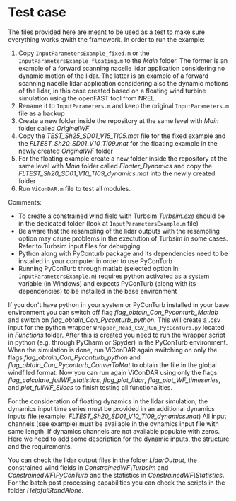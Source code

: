 # Test case 

The files provided here are meant to be used as a test to make sure everything works qwith the framework. In order to run the example:

1. Copy `InputParametersExample_fixed.m` or the `InputParametersExample_floating.m` to the *Main* folder. The former is an example of a forward scanning nacelle lidar application considering no dynamic motion of the lidar. The latter is an example of a forward scanning nacelle lidar application considering also the dynamic motions of the lidar, in this case created based on a floating wind turbine simulation using the openFAST tool from NREL. 
2. Rename it to `InputParameters.m` and keep the original `InputParameters.m` file as a backup
3. Create a new folder inside the repository at the same level with *Main* folder called *OriginalWF*
4. Copy the *TEST_Sh25_SD01_V15_TI05.mat* file for the fixed example and the *FLTEST_Sh20_SD01_V10_TI09.mat* for the floating example in the newly created *OriginalWF* folder
5. For the floating example create a new folder inside the repository at the same level with *Main* folder called *Floater_Dynamics* and copy the *FLTEST_Sh20_SD01_V10_TI09_dynamics.mat* into the newly created folder
6. Run `ViConDAR.m` file to test all modules.

Comments:
- To create a constrained wind field with Turbsim *Turbsim.exe* should be in the dedicated folder (look at `InputParametersExample.m` file)
- Be aware that the resampling of the lidar outputs with the resampling option may cause problems in the exectution of Turbsim in some cases. Refer to Turbsim input files for debugging. 
- Python along with PyConturb package and its dependencies need to be installed in your computer in order to use PyConTurb
- Running PyConTurb through matlab (selected option in `InputParametersExample.m`) requires python activated as a system variable (in Windows) and expects PyConTurb (along with its dependencies) to be installed in the base environment

If you don't have python in your system or PyConTurb installed in your base environment you can switch off flag *flag_obtain_Con_Pyconturb_Matlab* and switch on *flag_obtain_Con_Pyconturb_python*.
This will create a .csv input for the python wrapper `Wrapper_Read_CSV_Run_PycConTurb.py` located in *Functions* folder.
After this is created you need to run the wrapper script in python (e.g. through PyCharm or Spyder) in the PyConTurb environment. 
When the simulation is done, run ViConDAR again switching on only the flags *flag_obtain_Con_Pyconturb_python* and *flag_obtain_Con_Pyconturb_ConverToMat* to obtain the file in the global windfiled format.
Now you can run again ViConDAR using only the flags *flag_calculate_fullWF_statistics*, *flag_plot_lidar*, *flag_plot_WF_timeseries*, and *plot_fullWF_Slices* to finish testing all functionalities.

For the consideration of floating dynamics in the lidar simulation, the dynamics input time series must be provided in an additional dynamics inputs file (example: *FLTEST_Sh20_SD01_V10_TI09_dynamics.mat*)
All input channels (see example) must be available in the dynamics input file with same length. If dynamics channels are not available populate with zeros.
Here we need to add some description for the dynamic inputs, the structure and the requirements. 

You can check the lidar output files in the folder *LidarOutput*, the constrained wind fields in *ConstrainedWF\Turbsim* and *ConstrainedWF\PyConTurb* and the statistics in *ConstrainedWF\Statistics*.
For the batch post processing capabilities you can check the scripts in the folder *HelpfulStandAlone*.
